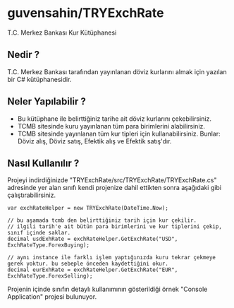 # guvensahin/TRYExchRate
T.C. Merkez Bankası Kur Kütüphanesi

## Nedir ?
T.C. Merkez Bankası tarafından yayınlanan döviz kurlarını almak için yazılan bir C# kütüphanesidir.

## Neler Yapılabilir ?
- Bu kütüphane ile belirttiğiniz tarihe ait döviz kurlarını çekebilirsiniz.
- TCMB sitesinde kuru yayınlanan tüm para birimlerini alabilirsiniz.
- TCMB sitesinde yayınlanan tüm kur tipleri için kullanabilirsiniz. Bunlar: Döviz alış, Döviz satış, Efektik alış ve Efektik satış'dır.

## Nasıl Kullanılır ?
Projeyi indirdiğinizde "TRYExchRate/src/TRYExchRate/TRYExchRate.cs" adresinde yer alan sınıfı kendi projenize dahil ettikten sonra aşağıdaki gibi çalıştırabilirsiniz.

```
var exchRateHelper = new TRYExchRate(DateTime.Now);

// bu aşamada tcmb den belirttiğiniz tarih için kur çekilir.
// ilgili tarih'e ait bütün para birimlerini ve kur tiplerini çekip, sınıf içinde saklar.
decimal usdExhRate = exchRateHelper.GetExchRate("USD", ExchRateType.ForexBuying);

// aynı instance ile farklı işlem yaptığınızda kuru tekrar çekmeye gerek yoktur. bu sebeple önceden kaydettiğini okur.
decimal eurExhRate = exchRateHelper.GetExchRate("EUR", ExchRateType.ForexSelling);
```

Projenin içinde sınıfın detaylı kullanımının gösterildiği örnek "Console Application" projesi bulunuyor.
